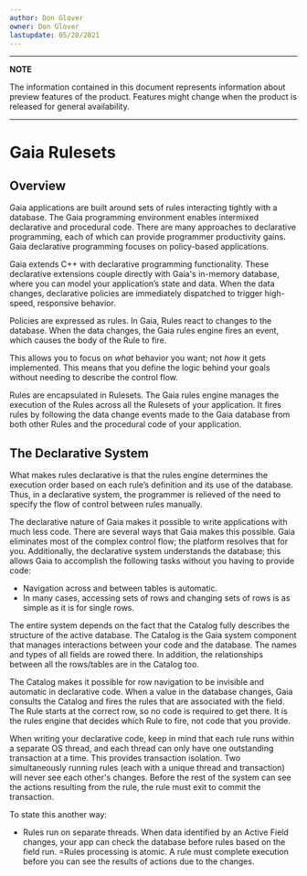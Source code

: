 ```yaml
---
author: Don Glover
owner: Don Glover
lastupdate: 05/28/2021
---
```


---

**NOTE**

The information contained in this document represents information about preview features of the product. Features might change when the product is released for general availability.

---

# Gaia Rulesets

## Overview

Gaia applications are built around sets of rules interacting tightly with a database. The Gaia programming environment enables intermixed declarative and procedural code. There are many approaches to declarative programming, each of which can provide programmer productivity gains. Gaia declarative programming focuses on policy-based applications.

Gaia extends C++ with declarative programming functionality. These declarative extensions couple directly with Gaia's in-memory database, where you can model your application’s state and data. When the data changes, declarative policies are immediately dispatched to trigger high-speed, responsive behavior.

Policies are expressed as rules. In Gaia, Rules react to changes to the database. When the data changes, the Gaia rules engine fires an event, which causes the body of the Rule to fire. 

This allows you to focus on *what* behavior you want; not *how* it gets implemented. This means that you define the logic behind your goals without needing to describe the control flow.

Rules are encapsulated in Rulesets. The Gaia rules engine manages the execution of the Rules across all the Rulesets of your application. It fires rules by following the data change events made to the Gaia database from both other Rules and the procedural code of your application.

## The Declarative System

What makes rules declarative is that the rules engine determines the execution order based on each rule’s definition and its use of the database. Thus, in a declarative system, the programmer is relieved of the need to specify the flow of control between rules manually.

The declarative nature of Gaia makes it possible to write applications with much less code. There are several ways that Gaia makes this possible. Gaia eliminates most of the complex control flow; the platform resolves that for you. Additionally, the declarative system understands the database; this allows Gaia to accomplish the following tasks without you having to provide code:

- Navigation across and between tables is automatic.
- In many cases, accessing sets of rows and changing sets of rows is as simple as it is for single rows.

The entire system depends on the fact that the Catalog fully describes the structure of the active database. The Catalog is the Gaia system component that manages interactions between your code and the database. The names and types of all fields are rowed there. In addition, the relationships between all the rows/tables are in the Catalog too.

The Catalog makes it possible for row navigation to be invisible and automatic in declarative code. When a value in the database changes, Gaia consults the Catalog and fires the rules that are associated with the field. The Rule starts at the correct row, so no code is required to get there. It is the rules engine that decides which Rule to fire, not code that you provide.

When writing your declarative code, keep in mind that each rule runs within a separate OS thread, and each thread can only have one outstanding transaction at a time. This provides transaction isolation. Two simultaneously running rules (each with a unique thread and transaction) will never see each other's changes. Before the rest of the system can see the actions resulting from the rule, the rule must exit to commit the transaction.

To state this another way:

- Rules run on separate threads. When data identified by an Active Field changes, your app can check the database before rules based on the field run. 
=Rules processing is atomic. A rule must complete execution before you can see the results of actions due to the changes.

